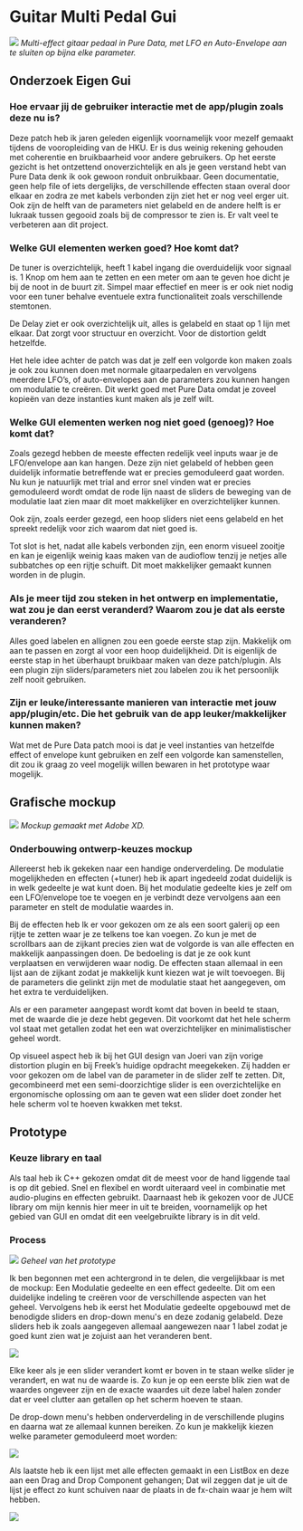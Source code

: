 # Guitar Multi Pedal Gui

![](images/OldGui.png)
*Multi-effect gitaar pedaal in Pure Data, met LFO en Auto-Envelope aan te sluiten op bijna elke parameter.*

## Onderzoek Eigen Gui

### Hoe ervaar jij de gebruiker interactie met de app/plugin zoals deze nu is? 

Deze patch heb ik jaren geleden eigenlijk voornamelijk voor mezelf gemaakt tijdens de vooropleiding van de HKU. Er is dus weinig rekening gehouden met coherentie en bruikbaarheid voor andere gebruikers. Op het eerste gezicht is het ontzettend onoverzichtelijk en als je geen verstand hebt van Pure Data denk ik ook gewoon ronduit onbruikbaar. Geen documentatie, geen help file of iets dergelijks, de verschillende effecten staan overal door elkaar en zodra ze met kabels verbonden zijn ziet het er nog veel erger uit. Ook zijn de helft van de parameters niet gelabeld en de andere helft is er lukraak tussen gegooid zoals bij de compressor te zien is. Er valt veel te verbeteren aan dit project.

### Welke GUI elementen werken goed? Hoe komt dat? 

De tuner is overzichtelijk, heeft 1 kabel ingang die overduidelijk voor signaal is. 1 Knop om hem aan te zetten en een meter om aan te geven hoe dicht je bij de noot in de buurt zit. Simpel maar effectief en meer is er ook niet nodig voor een tuner behalve eventuele extra functionaliteit zoals verschillende stemtonen.

De Delay ziet er ook overzichtelijk uit, alles is gelabeld en staat op 1 lijn met elkaar. Dat zorgt voor structuur en overzicht. Voor de distortion geldt hetzelfde.

Het hele idee achter de patch was dat je zelf een volgorde kon maken zoals je ook zou kunnen doen met normale gitaarpedalen en vervolgens meerdere LFO’s, of auto-envelopes aan de parameters zou kunnen hangen om modulatie te creëren. Dit werkt goed met Pure Data omdat je zoveel kopieën van deze instanties kunt maken als je zelf wilt. 

### Welke GUI elementen werken nog niet goed (genoeg)? Hoe komt dat? 

Zoals gezegd hebben de meeste effecten redelijk veel inputs waar je de LFO/envelope aan kan hangen. Deze zijn niet gelabeld of hebben geen duidelijk informatie betreffende wat er precies gemoduleerd gaat worden. Nu kun je natuurlijk met trial and error snel vinden wat er precies gemoduleerd wordt omdat de rode lijn naast de sliders de beweging van de modulatie laat zien maar dit moet makkelijker en overzichtelijker kunnen.

Ook zijn, zoals eerder gezegd, een hoop sliders niet eens gelabeld en het spreekt redelijk voor zich waarom dat niet goed is.

Tot slot is het, nadat alle kabels verbonden zijn, een enorm visueel zooitje en kan je eigenlijk weinig kaas maken van de audioflow tenzij je netjes alle subbatches op een rijtje schuift. Dit moet makkelijker gemaakt kunnen worden in de plugin.

### Als je meer tijd zou steken in het ontwerp en implementatie, wat zou je dan eerst veranderd? Waarom zou je dat als eerste veranderen? 

Alles goed labelen en allignen zou een goede eerste stap zijn. Makkelijk om aan te passen en zorgt al voor een hoop duidelijkheid. Dit is eigenlijk de eerste stap in het überhaupt bruikbaar maken van deze patch/plugin. Als een plugin zijn sliders/parameters niet zou labelen zou ik het persoonlijk zelf nooit gebruiken.

### Zijn er leuke/interessante manieren van interactie met jouw app/plugin/etc. Die het gebruik van de app leuker/makkelijker kunnen maken? 

Wat met de Pure Data patch mooi is dat je veel instanties van hetzelfde effect of envelope kunt gebruiken en zelf een volgorde kan samenstellen, dit zou ik graag zo veel mogelijk willen bewaren in het prototype waar mogelijk.

## Grafische mockup 

![](images/Mockup.png)
*Mockup gemaakt met Adobe XD.*

### Onderbouwing ontwerp-keuzes mockup

Allereerst heb ik gekeken naar een handige onderverdeling. De modulatie mogelijkheden en effecten (+tuner) heb ik apart ingedeeld zodat duidelijk is in welk gedeelte je wat kunt doen. Bij het modulatie gedeelte kies je zelf om een LFO/envelope toe te voegen en je verbindt deze vervolgens aan een parameter en stelt de modulatie waardes in.

Bij de effecten heb Ik er voor gekozen om ze als een soort galerij op een rijtje te zetten waar je ze telkens toe kan voegen. Zo kun je met de scrollbars aan de zijkant precies zien wat de volgorde is van alle effecten en makkelijk aanpassingen doen. De bedoeling is dat je ze ook kunt verplaatsen en verwijderen waar nodig. De effecten staan allemaal in een lijst aan de zijkant zodat je makkelijk kunt kiezen wat je wilt toevoegen. Bij de parameters die gelinkt zijn met de modulatie staat het aangegeven, om het extra te verduidelijken.

Als er een parameter aangepast wordt komt dat boven in beeld te staan, met de waarde die je deze hebt gegeven. Dit voorkomt dat het hele scherm vol staat met getallen zodat het een wat overzichtelijker en minimalistischer geheel wordt. 

Op visueel aspect heb ik bij het GUI design van Joeri van zijn vorige distortion plugin en bij Freek’s huidige opdracht meegekeken. Zij hadden er voor gekozen om de label van de parameter in de slider zelf te zetten. Dit, gecombineerd met een semi-doorzichtige slider is een overzichtelijke en ergonomische oplossing om aan te geven wat een slider doet zonder het hele scherm vol te hoeven kwakken met tekst.

## Prototype 

### Keuze library en taal

Als taal heb ik C++ gekozen omdat dit de meest voor de hand liggende taal is op dit gebied. Snel en flexibel en wordt uiteraard veel in combinatie met audio-plugins en effecten gebruikt. Daarnaast heb ik gekozen voor de JUCE library om mijn kennis hier meer in uit te breiden, voornamelijk op het gebied van GUI en omdat dit een veelgebruikte library is in dit veld.

### Process 

![](images/Geheel1.png)
*Geheel van het prototype*

Ik ben begonnen met een achtergrond in te delen, die vergelijkbaar is met de mockup: Een Modulatie gedeelte en een effect gedeelte. Dit om een duidelijke indeling te creëren voor de verschillende aspecten van het geheel. Vervolgens heb ik eerst het Modulatie gedeelte opgebouwd met de benodigde sliders en drop-down menu's en deze zodanig gelabeld. Deze sliders heb ik zoals aangegeven allemaal aangewezen naar 1 label zodat je goed kunt zien wat je zojuist aan het veranderen bent.

![](images/Parameter.png)

Elke keer als je een slider verandert komt er boven in te staan welke slider je verandert, en wat nu de waarde is. Zo kun je op een eerste blik zien wat de waardes ongeveer zijn en de exacte waardes uit deze label halen zonder dat er veel clutter aan getallen op het scherm hoeven te staan.

De drop-down menu's hebben onderverdeling in de verschillende plugins en daarna wat ze allemaal kunnen bereiken. Zo kun je makkelijk kiezen welke parameter gemoduleerd moet worden:

![](images/dropDown.png)

Als laatste heb ik een lijst met alle effecten gemaakt in een ListBox en deze aan een Drag and Drop Component gehangen; Dat wil zeggen dat je uit de lijst je effect zo kunt schuiven naar de plaats in de fx-chain waar je hem wilt hebben.

![](images/dragAndDrop.png)

